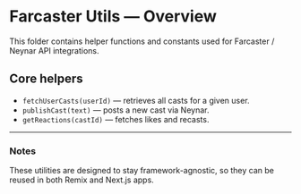 # Farcaster Utils — Overview

This folder contains helper functions and constants used for Farcaster / Neynar API integrations.

## Core helpers
- `fetchUserCasts(userId)` — retrieves all casts for a given user.
- `publishCast(text)` — posts a new cast via Neynar.
- `getReactions(castId)` — fetches likes and recasts.

---

### Notes
These utilities are designed to stay framework-agnostic, so they can be reused in both Remix and Next.js apps.

